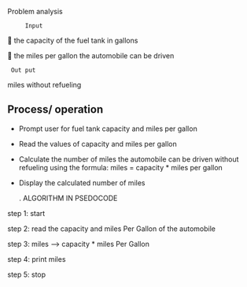  Problem analysis
        
         Input                                                                                                                      
	the capacity of the fuel tank in gallons                                      

	the miles per gallon the automobile can be driven
 
     Out put

miles without refueling

Process/ operation
-
-  Prompt user for fuel tank capacity and miles per gallon


 - Read the values of capacity and miles per gallon
  
  - Calculate the number of miles the automobile can be driven without refueling using the formula: miles = capacity * miles per gallon
  
   - Display the calculated number of miles

     . ALGORITHM IN PSEDOCODE

step 1: start

step 2: read the capacity and miles Per Gallon of the automobile

step 3: miles  --> capacity * miles Per Gallon

step 4: print miles

step 5: stop

